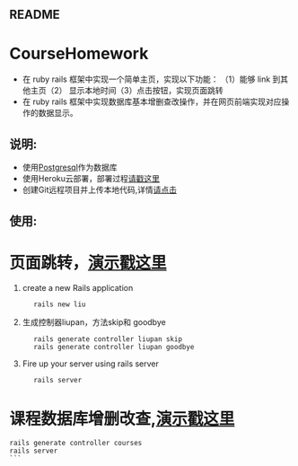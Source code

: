 ## README
  # CourseHomework
* 在 ruby rails 框架中实现一个简单主页，实现以下功能：
    （1）能够 link 到其他主页（2） 显示本地时间（3）点击按钮，实现页面跳转
* 在 ruby rails 框架中实现数据库基本增删查改操作，并在网页前端实现对应操作的数据显示。

## 说明:

* 使用[Postgresql](http://postgresapp.com/)作为数据库
* 使用Heroku云部署，部署过程[请戳这里](http://limodou.github.io/uliweb-doc/zh_CN/heroku.html)
* 创建Git远程项目并上传本地代码,详情[请点击](http://blog.csdn.net/ppp8300885/article/details/78484781)
  
## 使用:
# 页面跳转，[演示戳这里](https://liupan.herokuapp.com/liupan/skip)
1) create a new Rails application
```
      rails new liu
```
2) 生成控制器liupan，方法skip和 goodbye
```
      rails generate controller liupan skip
      rails generate controller liupan goodbye
 ```
3) Fire up your server using rails server
 ```
       rails server
 ```
 # 课程数据库增删改查,[演示戳这里](https://liupan.herokuapp.com/courses)
 ```
 rails generate controller courses
 rails server
 ```    
